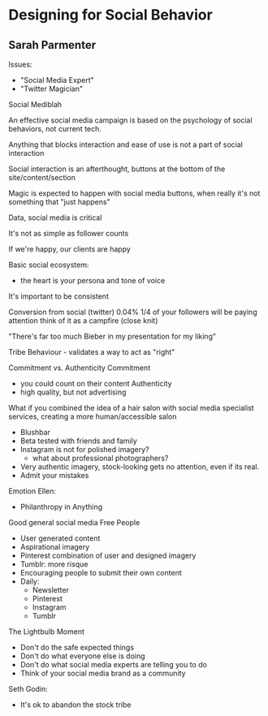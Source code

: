 Designing for Social Behavior
=============================

Sarah Parmenter
---------------

Issues:
- "Social Media Expert"
- "Twitter Magician"

Social Mediblah

An effective social media campaign is based on the psychology of social behaviors, not current tech.

Anything that blocks interaction and ease of use is not a part of social interaction

Social interaction is an afterthought, buttons at the bottom of the site/content/section

Magic is expected to happen with social media buttons, when really it's not something that "just happens"

Data, social media is critical

It's not as simple as follower counts

If we're happy, our clients are happy

Basic social ecosystem:
- the heart is your persona and tone of voice

It's important to be consistent

Conversion from social (twitter) 0.04%
1/4 of your followers will be paying attention
think of it as a campfire (close knit)

"There's far too much Bieber in my presentation for my liking"

Tribe Behaviour - validates a way to act as "right"

Commitment vs. Authenticity
Commitment
  - you could count on their content
Authenticity
  - high quality, but not advertising

What if you combined the idea of a hair salon with social media specialist services, creating a more human/accessible salon
- Blushbar
- Beta tested with friends and family
- Instagram is not for polished imagery?
  - what about professional photographers?
- Very authentic imagery, stock-looking gets no attention, even if its real.
- Admit your mistakes

Emotion
Ellen:
- Philanthropy in Anything

Good general social media
Free People
- User generated content
- Aspirational imagery
- Pinterest combination of user and designed imagery
- Tumblr: more risque
- Encouraging people to submit their own content
- Daily:
  - Newsletter
  - Pinterest
  - Instagram
  - Tumblr

The Lightbulb Moment
- Don't do the safe expected things
- Don't do what everyone else is doing
- Don't do what social media experts are telling you to do
- Think of your social media brand as a community

Seth Godin:
- It's ok to abandon the stock tribe
